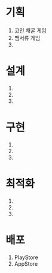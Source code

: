 # 기획
1. 코인 채굴 게임
2. 뱀서류 게임
3. 
# 설계
1. 
2.
3.
# 구현
1.
2.
3.
# 최적화
1.
2.
3.
# 배포
1. PlayStore
2. AppStore
